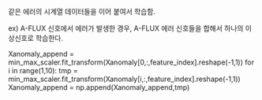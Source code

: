 같은 에러의 시계열 데이터들을 이어 붙여서 학습함.

ex) A-FLUX 신호에서 에러가 발생한 경우, A-FLUX 에러 신호들을 합해서 하나의 이상신호로 학습한다.

Xanomaly_append = min_max_scaler.fit_transform(Xanomaly[0,:,feature_index].reshape(-1,1))
for i in range(1,10):
    tmp = min_max_scaler.fit_transform(Xanomaly[i,:,feature_index].reshape(-1,1))
    Xanomaly_append = np.append(Xanomaly_append,tmp)
